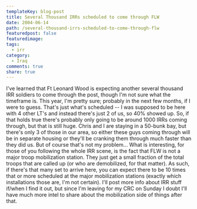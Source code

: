 ```yaml
---
templateKey: blog-post
title: Several Thousand IRRs scheduled to come through FLW
date: 2004-06-14
path: /several-thousand-irrs-scheduled-to-come-through-flw
featuredpost: false
featuredimage:
tags:
  - irr
category:
  - Iraq
comments: true
share: true
---
```


I've learned that Ft Leonard Wood is expecting another several thousand IRR soldiers to come through the post, though I'm not sure what the timeframe is. This year, I'm pretty sure; probably in the next few months, if I were to guess. That's just what's scheduled -- I was supposed to be here with 4 other LT's and instead there's just 2 of us, so 40% showed up. So, if that holds true there's probably only going to be around 1000 IRRs coming through, but that is still huge. Chris and I are staying in a 50-bunk bay, but there's only 3 of those in our area, so either these guys coming through will be in separate housing or they'll be cranking them through much faster than they did us. But of course that's not my problem... What is interesting, for those of you following the whole IRR scene, is the fact that FLW is not a major troop mobilization station. They just get a small fraction of the total troops that are called up (or who are demobilized, for that matter). As such, if there's that many set to arrive here, you can expect there to be 10 times that or more scheduled at the major mobilization stations (exactly which installations those are, I'm not certain). I'll post more info about IRR stuff if/when I find it out, but since I'm leaving for my CRC on Sunday I doubt I'll have much more intel to share about the mobilization side of things after that.
